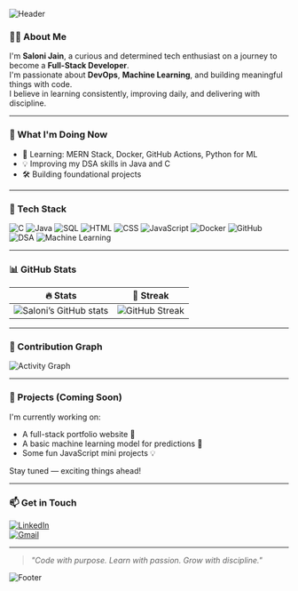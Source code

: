 ![Header](https://capsule-render.vercel.app/api?type=waving&color=gradient&height=200&section=header&text=Hi%20I'm%20Saloni%20Jain&fontSize=40&fontAlignY=40&desc=Full-Stack%20Learner%20%7C%20DevOps%20%26%20ML%20Enthusiast&descAlignY=60&descAlign=50)

### 🙋‍♀️ About Me

I'm **Saloni Jain**, a curious and determined tech enthusiast on a journey to become a **Full-Stack Developer**.  
I'm passionate about **DevOps**, **Machine Learning**, and building meaningful things with code.  
I believe in learning consistently, improving daily, and delivering with discipline.

---

### 🚀 What I'm Doing Now
- 🌱 Learning: MERN Stack, Docker, GitHub Actions, Python for ML
- 💡 Improving my DSA skills in Java and C
- 🛠 Building foundational projects

---

### 🧰 Tech Stack

![C](https://img.shields.io/badge/C-00599C?style=for-the-badge&logo=c&logoColor=white)
![Java](https://img.shields.io/badge/Java-007396?style=for-the-badge&logo=java&logoColor=white)
![SQL](https://img.shields.io/badge/SQL-4479A1?style=for-the-badge&logo=postgresql&logoColor=white)
![HTML](https://img.shields.io/badge/HTML5-E34F26?style=for-the-badge&logo=html5&logoColor=white)
![CSS](https://img.shields.io/badge/CSS3-1572B6?style=for-the-badge&logo=css3&logoColor=white)
![JavaScript](https://img.shields.io/badge/JavaScript-F7DF1E?style=for-the-badge&logo=javascript&logoColor=black)
![Docker](https://img.shields.io/badge/Docker-2496ED?style=for-the-badge&logo=docker&logoColor=white)
![GitHub](https://img.shields.io/badge/GitHub-181717?style=for-the-badge&logo=github&logoColor=white)
![DSA](https://img.shields.io/badge/DSA-Practice-blueviolet?style=for-the-badge)
![Machine Learning](https://img.shields.io/badge/Machine%20Learning-brightgreen?style=for-the-badge)

---

### 📊 GitHub Stats

| 🔥 Stats | 🧠 Streak |
|---------|---------|
| ![Saloni’s GitHub stats](https://github-readme-stats.vercel.app/api?username=Saloniijainn&show_icons=true&theme=github_dark&hide=prs) | ![GitHub Streak](https://streak-stats.demolab.com?user=Saloniijainn&theme=github-dark-blue&hide_border=true) |

---

### 🧩 Contribution Graph

![Activity Graph](https://github-readme-activity-graph.cyclic.app/graph?username=Saloniijainn&bg_color=0d1117&color=00ffe0&line=00ffea&point=ffffff&area=true&hide_border=true)

---

### 🌟 Projects (Coming Soon)

I'm currently working on:
- A full-stack portfolio website 💼
- A basic machine learning model for predictions 🤖
- Some fun JavaScript mini projects 💡

Stay tuned — exciting things ahead!

---

### 📫 Get in Touch

[![LinkedIn](https://img.shields.io/badge/-LinkedIn-blue?style=flat-square&logo=Linkedin&logoColor=white&link=https://linkedin.com/in/saloni-p-jain-36977725b)](https://linkedin.com/in/saloni-p-jain-36977725b)  
[![Gmail](https://img.shields.io/badge/-Email-red?style=flat-square&logo=Gmail&logoColor=white&link=mailto:saloniijainnn@gmail.com)](mailto:saloniijainnn@gmail.com)

---

> _"Code with purpose. Learn with passion. Grow with discipline."_

![Footer](https://capsule-render.vercel.app/api?type=waving&color=gradient&height=150&section=footer)
